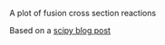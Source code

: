 A plot of fusion cross section reactions

Based on a [scipy blog post](https://scipython.com/blog/nuclear-fusion-cross-sections/)
